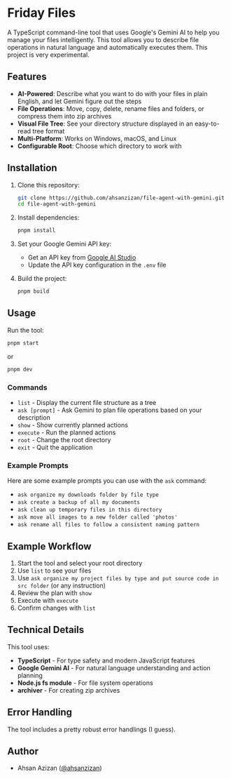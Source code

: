 # Friday Files

A TypeScript command-line tool that uses Google's Gemini AI to help you manage your files intelligently. This tool allows you to describe file operations in natural language and automatically executes them. This project is very experimental.

## Features

- **AI-Powered**: Describe what you want to do with your files in plain English, and let Gemini figure out the steps
- **File Operations**: Move, copy, delete, rename files and folders, or compress them into zip archives
- **Visual File Tree**: See your directory structure displayed in an easy-to-read tree format
- **Multi-Platform**: Works on Windows, macOS, and Linux
- **Configurable Root**: Choose which directory to work with

## Installation

1. Clone this repository:

   ```bash
   git clone https://github.com/ahsanzizan/file-agent-with-gemini.git
   cd file-agent-with-gemini
   ```

2. Install dependencies:

   ```bash
   pnpm install
   ```

3. Set your Google Gemini API key:

   - Get an API key from [Google AI Studio](https://makersuite.google.com/app/apikey)
   - Update the API key configuration in the `.env` file

4. Build the project:
   ```bash
   pnpm build
   ```

## Usage

Run the tool:

```bash
pnpm start
```

or

```bash
pnpm dev
```

### Commands

- `list` - Display the current file structure as a tree
- `ask [prompt]` - Ask Gemini to plan file operations based on your description
- `show` - Show currently planned actions
- `execute` - Run the planned actions
- `root` - Change the root directory
- `exit` - Quit the application

### Example Prompts

Here are some example prompts you can use with the `ask` command:

- `ask organize my downloads folder by file type`
- `ask create a backup of all my documents`
- `ask clean up temporary files in this directory`
- `ask move all images to a new folder called 'photos'`
- `ask rename all files to follow a consistent naming pattern`

## Example Workflow

1. Start the tool and select your root directory
2. Use `list` to see your files
3. Use `ask organize my project files by type and put source code in src folder` (or any instruction)
4. Review the plan with `show`
5. Execute with `execute`
6. Confirm changes with `list`

## Technical Details

This tool uses:

- **TypeScript** - For type safety and modern JavaScript features
- **Google Gemini AI** - For natural language understanding and action planning
- **Node.js fs module** - For file system operations
- **archiver** - For creating zip archives

## Error Handling

The tool includes a pretty robust error handlings (I guess).

## Author

- Ahsan Azizan ([@ahsanzizan](https://github.com/ahsanzizan))

